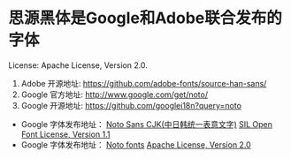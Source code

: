 思源黑体是Google和Adobe联合发布的字体
======

License: Apache License, Version 2.0. 

1. Adobe 开源地址:     https://github.com/adobe-fonts/source-han-sans/
2. Google 官方地址:    http://www.google.com/get/noto/    
3. Google 开源地址:    https://github.com/googlei18n?query=noto

+ Google 字体发布地址：  [Noto Sans CJK(中日韩统一表意文字)](https://github.com/googlei18n/noto-cjk)       [SIL Open Font License, Version 1.1](http://scripts.sil.org/cms/scripts/page.php?site_id=nrsi&id=OFL)
+ Google 字体发布地址：  [Noto fonts](https://github.com/googlei18n/noto-fonts)        [Apache License, Version 2.0](http://www.apache.org/licenses/LICENSE-2.0.html)